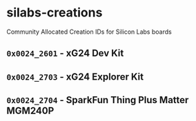 # silabs-creations
Community Allocated Creation IDs for Silicon Labs boards

## `0x0024_2601` - xG24 Dev Kit

## `0x0024_2703` - xG24 Explorer Kit

## `0x0024_2704` - SparkFun Thing Plus Matter MGM240P
